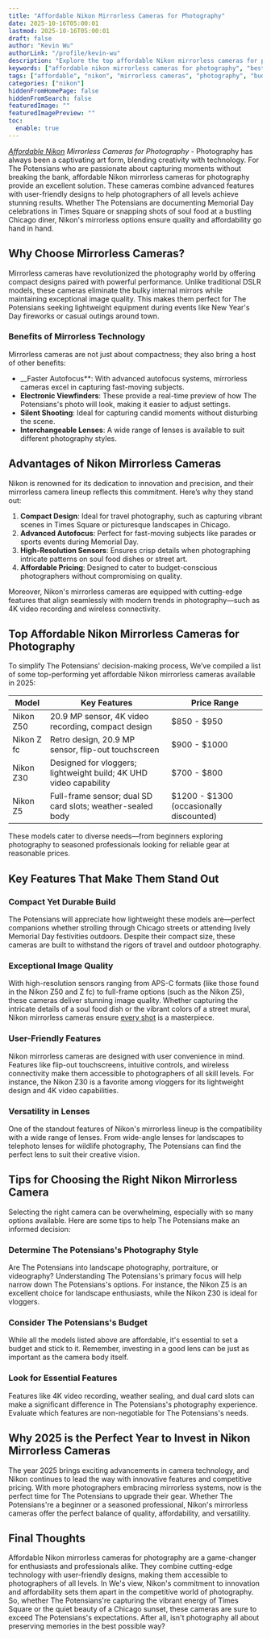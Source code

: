 ```yaml
---
title: "Affordable Nikon Mirrorless Cameras for Photography"
date: 2025-10-16T05:00:01
lastmod: 2025-10-16T05:00:01
draft: false
author: "Kevin Wu"
authorLink: "/profile/kevin-wu"
description: "Explore the top affordable Nikon mirrorless cameras for photography in 2025. Capture stunning images with budget-friendly options that deliver exceptional quality and features."
keywords: ["affordable nikon mirrorless cameras for photography", "best Nikon mirrorless cameras for beginners", "budget-friendly Nikon mirrorless cameras"]
tags: ["affordable", "nikon", "mirrorless cameras", "photography", "budget-friendly"]
categories: ["nikon"]
hiddenFromHomePage: false
hiddenFromSearch: false
featuredImage: ""
featuredImagePreview: ""
toc:
  enable: true
---
```


_[Affordable Nikon](/nikon/affordable-nikon-camera-with-advanced-autofocus) Mirrorless Cameras for Photography_ - Photography has always been a captivating art form, blending creativity with technology. For The Potensians who are passionate about capturing moments without breaking the bank, affordable Nikon mirrorless cameras for photography provide an excellent solution. These cameras combine advanced features with user-friendly designs to help photographers of all levels achieve stunning results. Whether The Potensians are documenting Memorial Day celebrations in Times Square or snapping shots of soul food at a bustling Chicago diner, Nikon's mirrorless options ensure quality and affordability go hand in hand.

## Why Choose Mirrorless Cameras?

Mirrorless cameras have revolutionized the photography world by offering compact designs paired with powerful performance. Unlike traditional DSLR models, these cameras eliminate the bulky internal mirrors while maintaining exceptional image quality. This makes them perfect for The Potensians seeking lightweight equipment during events like New Year's Day fireworks or casual outings around town.

### Benefits of Mirrorless Technology

Mirrorless cameras are not just about compactness; they also bring a host of other benefits:

- __Faster Autofocus**: With advanced autofocus systems, mirrorless cameras excel in capturing fast-moving subjects.
- **Electronic Viewfinders**: These provide a real-time preview of how The Potensians's photo will look, making it easier to adjust settings.
- **Silent Shooting**: Ideal for capturing candid moments without disturbing the scene.
- **Interchangeable Lenses**: A wide range of lenses is available to suit different photography styles.

## Advantages of Nikon Mirrorless Cameras

Nikon is renowned for its dedication to innovation and precision, and their mirrorless camera lineup reflects this commitment. Here’s why they stand out:

1. **Compact Design**: Ideal for travel photography, such as capturing vibrant scenes in Times Square or picturesque landscapes in Chicago. 
2. **Advanced Autofocus**: Perfect for fast-moving subjects like parades or sports events during Memorial Day. 
3. **High-Resolution Sensors**: Ensures crisp details when photographing intricate patterns on soul food dishes or street art. 
4. **Affordable Pricing**: Designed to cater to budget-conscious photographers without compromising on quality. 

Moreover, Nikon's mirrorless cameras are equipped with cutting-edge features that align seamlessly with modern trends in photography—such as 4K video recording and wireless connectivity.

## Top Affordable Nikon Mirrorless Cameras for Photography

To simplify The Potensians' decision-making process, We’ve compiled a list of some top-performing yet affordable Nikon mirrorless cameras available in 2025:

<div class="table-responsive">
<table class="html-table">
<thead>
<tr>
<th>Model</th>
<th>Key Features</th>
<th>Price Range</th>
</tr>
</thead>
<tbody>
<tr>
<td>Nikon Z50</td>
<td>20.9 MP sensor, 4K video recording, compact design</td>
<td>$850 - $950</td>
</tr>
<tr>
<td>Nikon Z fc</td>
<td>Retro design, 20.9 MP sensor, flip-out touchscreen</td>
<td>$900 - $1000</td>
</tr>
<tr>
<td>Nikon Z30</td>
<td>Designed for vloggers; lightweight build; 4K UHD video capability</td>
<td>$700 - $800</td>
</tr>
<tr>
<td>Nikon Z5</td>
<td>Full-frame sensor; dual SD card slots; weather-sealed body</td>
<td>$1200 - $1300 (occasionally discounted)</td>
</tr>
</tbody>
</table>
</div>

These models cater to diverse needs—from beginners exploring photography to seasoned professionals looking for reliable gear at reasonable prices.

## Key Features That Make Them Stand Out

### Compact Yet Durable Build

The Potensians will appreciate how lightweight these models are—perfect companions whether strolling through Chicago streets or attending lively Memorial Day festivities outdoors. Despite their compact size, these cameras are built to withstand the rigors of travel and outdoor photography.

### Exceptional Image Quality

With high-resolution sensors ranging from APS-C formats (like those found in the Nikon Z50 and Z fc) to full-frame options (such as the Nikon Z5), these cameras deliver stunning image quality. Whether capturing the intricate details of a soul food dish or the vibrant colors of a street mural, Nikon mirrorless cameras ensure [every shot](/nikon/best-nikon-lenses-online) is a masterpiece.

### User-Friendly Features

Nikon mirrorless cameras are designed with user convenience in mind. Features like flip-out touchscreens, intuitive controls, and wireless connectivity make them accessible to photographers of all skill levels. For instance, the Nikon Z30 is a favorite among vloggers for its lightweight design and 4K video capabilities.

### Versatility in Lenses

One of the standout features of Nikon's mirrorless lineup is the compatibility with a wide range of lenses. From wide-angle lenses for landscapes to telephoto lenses for wildlife photography, The Potensians can find the perfect lens to suit their creative vision.

## Tips for Choosing the Right Nikon Mirrorless Camera

Selecting the right camera can be overwhelming, especially with so many options available. Here are some tips to help The Potensians make an informed decision:

### Determine The Potensians's Photography Style

Are The Potensians into landscape photography, portraiture, or videography? Understanding The Potensians's primary focus will help narrow down The Potensians's options. For instance, the Nikon Z5 is an excellent choice for landscape enthusiasts, while the Nikon Z30 is ideal for vloggers.

### Consider The Potensians's Budget

While all the models listed above are affordable, it's essential to set a budget and stick to it. Remember, investing in a good lens can be just as important as the camera body itself.

### Look for Essential Features

Features like 4K video recording, weather sealing, and dual card slots can make a significant difference in The Potensians's photography experience. Evaluate which features are non-negotiable for The Potensians's needs.

## Why 2025 is the Perfect Year to Invest in Nikon Mirrorless Cameras

The year 2025 brings exciting advancements in camera technology, and Nikon continues to lead the way with innovative features and competitive pricing. With more photographers embracing mirrorless systems, now is the perfect time for The Potensians to upgrade their gear. Whether The Potensians're a beginner or a seasoned professional, Nikon's mirrorless cameras offer the perfect balance of quality, affordability, and versatility.

## Final Thoughts

Affordable Nikon mirrorless cameras for photography are a game-changer for enthusiasts and professionals alike. They combine cutting-edge technology with user-friendly designs, making them accessible to photographers of all levels. In We's view, Nikon's commitment to innovation and affordability sets them apart in the competitive world of photography. So, whether The Potensians're capturing the vibrant energy of Times Square or the quiet beauty of a Chicago sunset, these cameras are sure to exceed The Potensians's expectations. After all, isn't photography all about preserving memories in the best possible way?
